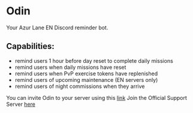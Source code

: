 # Odin
Your Azur Lane EN Discord reminder bot.

## Capabilities:
* remind users 1 hour before day reset to complete daily missions
* remind users when daily missions have reset
* remind users when PvP exercise tokens have replenished
* remind users of upcoming maintenance (EN servers only)
* remind users of night commissions when they arrive

You can invite Odin to your server using this [link](https://bit.ly/2AMrKEQ)
Join the Official Support Server [here](https://discord.gg/5MpCtQm)

